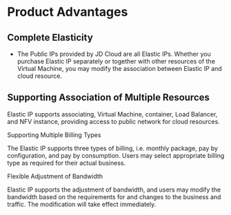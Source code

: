 # Product Advantages

## Complete Elasticity

* The Public IPs provided by JD Cloud are all Elastic IPs. Whether you purchase Elastic IP separately or together with other resources of the Virtual Machine, you may modify the association between Elastic IP and cloud resource.

## Supporting Association of Multiple Resources

Elastic IP supports associating, Virtual Machine, container, Load Balancer, and NFV instance, providing access to public network for cloud resources.

Supporting Multiple Billing Types

The Elastic IP supports three types of billing, i.e. monthly package, pay by configuration, and pay by consumption. Users may select appropriate billing type as required for their actual business.

Flexible Adjustment of Bandwidth

Elastic IP supports the adjustment of bandwidth, and users may modify the bandwidth based on the requirements for and changes to the business and traffic. The modification will take effect immediately.
